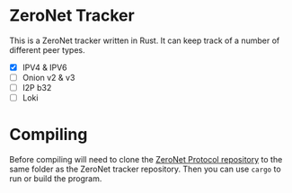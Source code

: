 # ZeroNet Tracker
This is a ZeroNet tracker written in Rust. It can keep track of a number of different peer types.
- [x] IPV4 & IPV6
- [ ] Onion v2 & v3
- [ ] I2P b32
- [ ] Loki

# Compiling
Before compiling will need to clone the [ZeroNet Protocol repository](http://localhost:43110/1H3ct93gHL9BgtTnyrqJrkjn4NdociFFTn) to the same folder as the ZeroNet tracker repository. Then you can use `cargo` to run or build the program.
